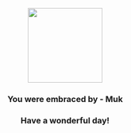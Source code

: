 <p align="center">
    <img src="https://raw.githubusercontent.com/PokeAPI/sprites/master/sprites/pokemon/89.png" width="150" height="150">
</p>
<h3 align="center">You were embraced by - <b>Muk</b></h3>
<h3 align="center">Have a wonderful day!</h3>
